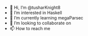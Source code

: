 - 👋 Hi, I’m @tusharKnight8
- 👀 I’m interested in Haskell
- 🌱 I’m currently learning megaParsec
- 💞️ I’m looking to collaborate on 
- 📫 How to reach me

<!---
tusharKnight8/tusharKnight8 is a ✨ special ✨ repository because its `README.md` (this file) appears on your GitHub profile.
You can click the Preview link to take a look at your changes.
--->
